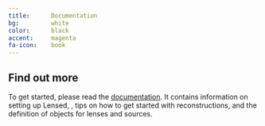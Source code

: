 ```yaml
---
title:      Documentation
bg:         white
color:      black
accent:     magenta
fa-icon:    book
---
```


## Find out more

To get started, please read the [documentation](http://lensed.readthedocs.org).
It contains information on setting up Lensed, , tips on how to get started with
reconstructions, and the definition of objects for lenses and sources.
